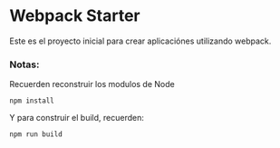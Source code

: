 # Webpack Starter

Este es el proyecto inicial para crear aplicaciónes utilizando webpack.

### Notas:

Recuerden reconstruir los modulos de Node

```
npm install
```

Y para construir el build, recuerden:

```
npm run build
```
